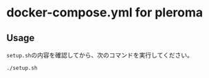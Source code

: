 # docker-compose.yml for pleroma


## Usage
`setup.sh`の内容を確認してから、次のコマンドを実行してください。
```
./setup.sh
```

